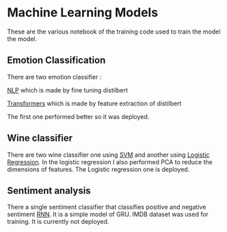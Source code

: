 # Machine Learning Models
These are the various notebook of the training code used to train the model the model. 
## Emotion Classification
There are two emotion classifier :

[NLP](https://github.com/VectorTensor/MachineLearningNotebooks/blob/main/NLP.ipynb)
which is made by fine tuning distilbert 

[Transformers](https://github.com/VectorTensor/MachineLearningNotebooks/blob/main/Transformers.ipynb)
which is made by feature extraction of distilbert

The first one performed better so it was deployed.
## Wine classifier
There are two wine classifier one using [SVM](https://github.com/VectorTensor/MachineLearningNotebooks/blob/main/SVM.ipynb) and another using [Logistic Regression](https://github.com/VectorTensor/MachineLearningNotebooks/blob/main/wine.ipynb). In the logistic regression I also performed PCA to reduce the dimensions of features.
The Logistic regression one is deployed.

## Sentiment analysis
There a single sentiment classifier that classifies positive and negative sentiment [RNN](https://github.com/VectorTensor/MachineLearningNotebooks/blob/main/RNN.ipynb). It is a simple model of GRU. IMDB dataset was used for training. It is currently not deployed.
